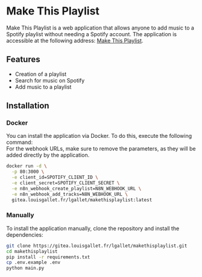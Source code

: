 # Make This Playlist

Make This Playlist is a web application that allows anyone to add music to a Spotify playlist without needing a Spotify account. The application is accessible at the following address: [Make This Playlist](https://makethisplaylist.louisgallet.fr).

## Features
- Creation of a playlist
- Search for music on Spotify
- Add music to a playlist

## Installation

### Docker
You can install the application via Docker. To do this, execute the following command:  
For the webhook URLs, make sure to remove the parameters, as they will be added directly by the application.
```bash
docker run -d \
  -p 80:3000 \
  -e client_id=SPOTIFY_CLIENT_ID \
  -e client_secret=SPOTIFY_CLIENT_SECRET \
  -e n8n_webhook_create_playlist=N8N_WEBHOOK_URL \
  -e n8n_webhook_add_tracks=N8N_WEBHOOK_URL \
  gitea.louisgallet.fr/lgallet/makethisplaylist:latest
```

### Manually
To install the application manually, clone the repository and install the dependencies:
```bash
git clone https://gitea.louisgallet.fr/lgallet/makethisplaylist.git
cd makethisplaylist
pip install -r requirements.txt
cp .env.example .env
python main.py
```